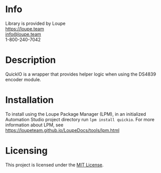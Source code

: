# Info
Library is provided by Loupe  
https://loupe.team  
info@loupe.team  
1-800-240-7042  

# Description
QuickIO is a wrapper that provides helper logic when using the DS4839 encoder module. 

# Installation
To install using the Loupe Package Manager (LPM), in an initialized Automation Studio project directory run `lpm install quickio`. For more information about LPM, see https://loupeteam.github.io/LoupeDocs/tools/lpm.html

# Licensing
This project is licensed under the [MIT License](LICENSE).